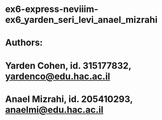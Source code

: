 # ex6-express-neviiim-ex6_yarden_seri_levi_anael_mizrahi

# Authors:

# Yarden Cohen, id. 315177832, yardenco@edu.hac.ac.il

# Anael Mizrahi, id. 205410293, anaelmi@edu.hac.ac.il

